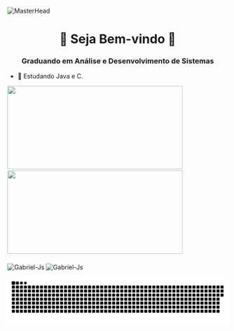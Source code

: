 ![MasterHead](https://i.pinimg.com/originals/a2/4c/b5/a24cb568fa40046f8562dbc45cea8506.gif)
<h1 align="center">🙂 Seja Bem-vindo 🙂</h1>
<h3 align="center">Graduando em Análise e Desenvolvimento de Sistemas</h3>

- 🎈 Estudando Java e C.
<div>
  <a href="https://github.com/Ga-Rasquinho">
  <img height="190em" width="400em" src="https://github-readme-stats.vercel.app/api?username=Ga-Rasquinho&show_icons=true&theme=midnight-purple&include_all_commits=true&count_private=true"/>
  <img height="190em" width="400em" src="https://github-readme-stats.vercel.app/api/top-langs/?username=Ga-Rasquinho&layout=compact&langs_count=16&theme=midnight-purple"/>
 
  </a>
</div>  
  <div style="display : inline_block"><br>
    <img align="center" alt="Gabriel-Js" height="30" width="30" src="https://cdn.jsdelivr.net/gh/devicons/devicon/icons/java/java-plain.svg" />
    <img align="center" alt="Gabriel-Js" height="30" width="30" src="https://cdn.jsdelivr.net/gh/devicons/devicon/icons/c/c-original.svg" />
 </div>
 
   ![Snake animation](https://github.com/Ga-Rasquinho/Ga-Rasquinho/blob/output/github-contribution-grid-snake.svg)
   
                                                                                                                                                                                                                                                  

